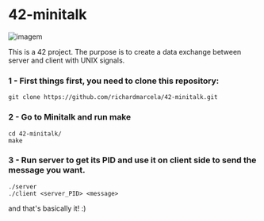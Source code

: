 # 42-minitalk

![imagem](https://user-images.githubusercontent.com/101434516/212424039-fc6ad919-de75-4143-804d-a6748d0fcafc.png)

This is a 42 project. The purpose is to create a data exchange between server and client with UNIX signals. 

### 1 - First things first, you need to clone this repository: 

    git clone https://github.com/richardmarcela/42-minitalk.git
  
### 2 - Go to Minitalk and run <b>make</b>

    cd 42-minitalk/
    make
        
### 3 - Run server to get its PID and use it on client side to send the message you want. 
    
    ./server
    ./client <server_PID> <message>

and that's basically it! :)
